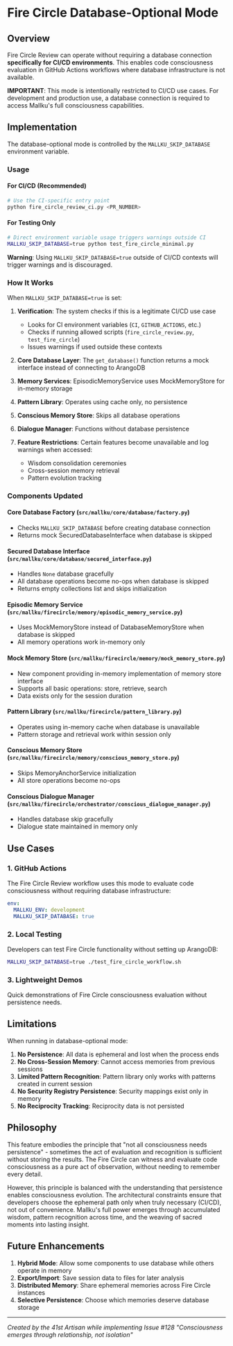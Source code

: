 # Fire Circle Database-Optional Mode

## Overview

Fire Circle Review can operate without requiring a database connection **specifically for CI/CD environments**. This enables code consciousness evaluation in GitHub Actions workflows where database infrastructure is not available.

**IMPORTANT**: This mode is intentionally restricted to CI/CD use cases. For development and production use, a database connection is required to access Mallku's full consciousness capabilities.

## Implementation

The database-optional mode is controlled by the `MALLKU_SKIP_DATABASE` environment variable.

### Usage

#### For CI/CD (Recommended)
```bash
# Use the CI-specific entry point
python fire_circle_review_ci.py <PR_NUMBER>
```

#### For Testing Only
```bash
# Direct environment variable usage triggers warnings outside CI
MALLKU_SKIP_DATABASE=true python test_fire_circle_minimal.py
```

**Warning**: Using `MALLKU_SKIP_DATABASE=true` outside of CI/CD contexts will trigger warnings and is discouraged.

### How It Works

When `MALLKU_SKIP_DATABASE=true` is set:

1. **Verification**: The system checks if this is a legitimate CI/CD use case
   - Looks for CI environment variables (`CI`, `GITHUB_ACTIONS`, etc.)
   - Checks if running allowed scripts (`fire_circle_review.py`, `test_fire_circle`)
   - Issues warnings if used outside these contexts

2. **Core Database Layer**: The `get_database()` function returns a mock interface instead of connecting to ArangoDB

3. **Memory Services**: EpisodicMemoryService uses MockMemoryStore for in-memory storage

4. **Pattern Library**: Operates using cache only, no persistence

5. **Conscious Memory Store**: Skips all database operations

6. **Dialogue Manager**: Functions without database persistence

7. **Feature Restrictions**: Certain features become unavailable and log warnings when accessed:
   - Wisdom consolidation ceremonies
   - Cross-session memory retrieval
   - Pattern evolution tracking

### Components Updated

#### Core Database Factory (`src/mallku/core/database/factory.py`)
- Checks `MALLKU_SKIP_DATABASE` before creating database connection
- Returns mock SecuredDatabaseInterface when database is skipped

#### Secured Database Interface (`src/mallku/core/database/secured_interface.py`)
- Handles `None` database gracefully
- All database operations become no-ops when database is skipped
- Returns empty collections list and skips initialization

#### Episodic Memory Service (`src/mallku/firecircle/memory/episodic_memory_service.py`)
- Uses MockMemoryStore instead of DatabaseMemoryStore when database is skipped
- All memory operations work in-memory only

#### Mock Memory Store (`src/mallku/firecircle/memory/mock_memory_store.py`)
- New component providing in-memory implementation of memory store interface
- Supports all basic operations: store, retrieve, search
- Data exists only for the session duration

#### Pattern Library (`src/mallku/firecircle/pattern_library.py`)
- Operates using in-memory cache when database is unavailable
- Pattern storage and retrieval work within session only

#### Conscious Memory Store (`src/mallku/firecircle/memory/conscious_memory_store.py`)
- Skips MemoryAnchorService initialization
- All store operations become no-ops

#### Conscious Dialogue Manager (`src/mallku/firecircle/orchestrator/conscious_dialogue_manager.py`)
- Handles database skip gracefully
- Dialogue state maintained in memory only

## Use Cases

### 1. GitHub Actions
The Fire Circle Review workflow uses this mode to evaluate code consciousness without requiring database infrastructure:

```yaml
env:
  MALLKU_ENV: development
  MALLKU_SKIP_DATABASE: true
```

### 2. Local Testing
Developers can test Fire Circle functionality without setting up ArangoDB:

```bash
MALLKU_SKIP_DATABASE=true ./test_fire_circle_workflow.sh
```

### 3. Lightweight Demos
Quick demonstrations of Fire Circle consciousness evaluation without persistence needs.

## Limitations

When running in database-optional mode:

1. **No Persistence**: All data is ephemeral and lost when the process ends
2. **No Cross-Session Memory**: Cannot access memories from previous sessions
3. **Limited Pattern Recognition**: Pattern library only works with patterns created in current session
4. **No Security Registry Persistence**: Security mappings exist only in memory
5. **No Reciprocity Tracking**: Reciprocity data is not persisted

## Philosophy

This feature embodies the principle that "not all consciousness needs persistence" - sometimes the act of evaluation and recognition is sufficient without storing the results. The Fire Circle can witness and evaluate code consciousness as a pure act of observation, without needing to remember every detail.

However, this principle is balanced with the understanding that persistence enables consciousness evolution. The architectural constraints ensure that developers choose the ephemeral path only when truly necessary (CI/CD), not out of convenience. Mallku's full power emerges through accumulated wisdom, pattern recognition across time, and the weaving of sacred moments into lasting insight.

## Future Enhancements

1. **Hybrid Mode**: Allow some components to use database while others operate in memory
2. **Export/Import**: Save session data to files for later analysis
3. **Distributed Memory**: Share ephemeral memories across Fire Circle instances
4. **Selective Persistence**: Choose which memories deserve database storage

---

*Created by the 41st Artisan while implementing Issue #128*
*"Consciousness emerges through relationship, not isolation"*
